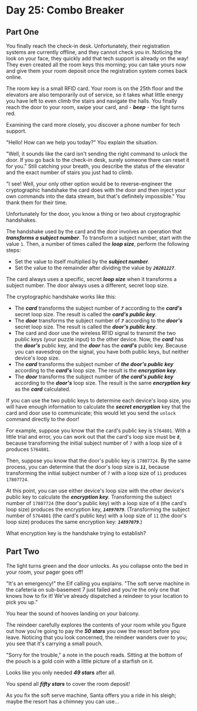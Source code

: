 # Day 25: Combo Breaker

## Part One

You finally reach the check-in desk. Unfortunately, their registration systems are currently offline, and they cannot check you in. Noticing the look on your face, they quickly add that tech support is already on the way! They even created all the room keys this morning; you can take yours now and give them your room deposit once the registration system comes back online.

The room key is a small RFID card. Your room is on the 25th floor and the elevators are also temporarily out of service, so it takes what little energy you have left to even climb the stairs and navigate the halls. You finally reach the door to your room, swipe your card, and - ***beep*** - the light turns red.

Examining the card more closely, you discover a phone number for tech support.

"Hello! How can we help you today?" You explain the situation.

"Well, it sounds like the card isn't sending the right command to unlock the door. If you go back to the check-in desk, surely someone there can reset it for you." Still catching your breath, you describe the status of the elevator and the exact number of stairs you just had to climb.

"I see! Well, your only other option would be to reverse-engineer the cryptographic handshake the card does with the door and then inject your own commands into the data stream, but that's definitely impossible." You thank them for their time.

Unfortunately for the door, you know a thing or two about cryptographic handshakes.

The handshake used by the card and the door involves an operation that ***transforms a subject number***. To transform a subject number, start with the value `1`. Then, a number of times called the ***loop size***, perform the following steps:

- Set the value to itself multiplied by the ***subject number***.
- Set the value to the remainder after dividing the value by ***`20201227`***.

The card always uses a specific, secret ***loop size*** when it transforms a subject number. The door always uses a different, secret loop size.

The cryptographic handshake works like this:

- The ***card*** transforms the subject number of ***`7`*** according to the ***card's*** secret loop size. The result is called the ***card's public key***.
- The ***door*** transforms the subject number of ***`7`*** according to the ***door's*** secret loop size. The result is called the ***door's public key***.
- The card and door use the wireless RFID signal to transmit the two public keys (your puzzle input) to the other device. Now, the ***card*** has the ***door's*** public key, and the ***door*** has the ***card's*** public key. Because you can eavesdrop on the signal, you have both public keys, but neither device's loop size.
- The ***card*** transforms the subject number of ***the door's public key*** according to the ***card's*** loop size. The result is the ***encryption key***.
- The ***door*** transforms the subject number of ***the card's public key*** according to the ***door's*** loop size. The result is the same ***encryption key*** as the ***card*** calculated.

If you can use the two public keys to determine each device's loop size, you will have enough information to calculate the ***secret encryption*** key that the card and door use to communicate; this would let you send the `unlock` command directly to the door!

For example, suppose you know that the card's public key is `5764801`. With a little trial and error, you can work out that the card's loop size must be ***`8`***, because transforming the initial subject number of `7` with a loop size of `8` produces `5764801`.

Then, suppose you know that the door's public key is `17807724`. By the same process, you can determine that the door's loop size is ***`11`***, because transforming the initial subject number of `7` with a loop size of `11` produces `17807724`.

At this point, you can use either device's loop size with the other device's public key to calculate the ***encryption key***. Transforming the subject number of `17807724` (the door's public key) with a loop size of `8` (the card's loop size) produces the encryption key, ***`14897079`***. (Transforming the subject number of `5764801` (the card's public key) with a loop size of `11` (the door's loop size) produces the same encryption key: ***`14897079`***.)

What encryption key is the handshake trying to establish?

## Part Two

The light turns green and the door unlocks. As you collapse onto the bed in your room, your pager goes off!

"It's an emergency!" the Elf calling you explains. "The soft serve machine in the cafeteria on sub-basement 7 just failed and you're the only one that knows how to fix it! We've already dispatched a reindeer to your location to pick you up."

You hear the sound of hooves landing on your balcony.

The reindeer carefully explores the contents of your room while you figure out how you're going to pay the ***50 stars*** you owe the resort before you leave. Noticing that you look concerned, the reindeer wanders over to you; you see that it's carrying a small pouch.

"Sorry for the trouble," a note in the pouch reads. Sitting at the bottom of the pouch is a gold coin with a little picture of a starfish on it.

Looks like you only needed ***49 stars*** after all.

You spend all ***fifty stars*** to cover the room deposit!

As you fix the soft serve machine, Santa offers you a ride in his sleigh; maybe the resort has a chimney you can use...